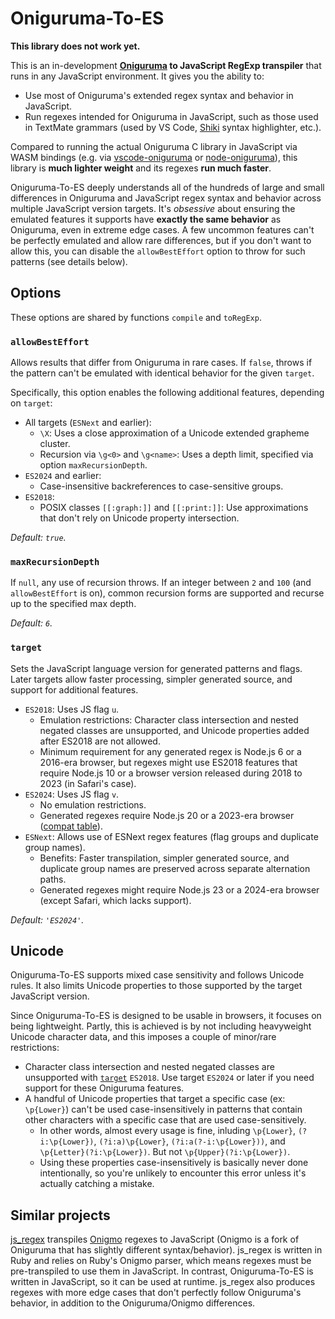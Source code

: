 # Oniguruma-To-ES

**This library does not work yet.**

This is an in-development **[Oniguruma](https://github.com/kkos/oniguruma) to JavaScript RegExp transpiler** that runs in any JavaScript environment. It gives you the ability to:

- Use most of Oniguruma's extended regex syntax and behavior in JavaScript.
- Run regexes intended for Oniguruma in JavaScript, such as those used in TextMate grammars (used by VS Code, [Shiki](https://shiki.matsu.io/) syntax highlighter, etc.).

Compared to running the actual Oniguruma C library in JavaScript via WASM bindings (e.g. via [vscode-oniguruma](https://github.com/microsoft/vscode-oniguruma) or [node-oniguruma](https://github.com/atom/node-oniguruma)), this library is **much lighter weight** and its regexes **run much faster**.

Oniguruma-To-ES deeply understands all of the hundreds of large and small differences in Oniguruma and JavaScript regex syntax and behavior across multiple JavaScript version targets. It's *obsessive* about ensuring the emulated features it supports have **exactly the same behavior** as Oniguruma, even in extreme edge cases. A few uncommon features can't be perfectly emulated and allow rare differences, but if you don't want to allow this, you can disable the `allowBestEffort` option to throw for such patterns (see details below).

## Options

These options are shared by functions `compile` and `toRegExp`.

### `allowBestEffort`

Allows results that differ from Oniguruma in rare cases. If `false`, throws if the pattern can't be emulated with identical behavior for the given `target`.

Specifically, this option enables the following additional features, depending on `target`:

- All targets (`ESNext` and earlier):
  - `\X`: Uses a close approximation of a Unicode extended grapheme cluster.
  - Recursion via `\g<0>` and `\g<name>`: Uses a depth limit, specified via option `maxRecursionDepth`.
- `ES2024` and earlier:
  - Case-insensitive backreferences to case-sensitive groups.
- `ES2018`:
  - POSIX classes `[[:graph:]]` and `[[:print:]]`: Use approximations that don't rely on Unicode property intersection.

*Default: `true`.*

### `maxRecursionDepth`

If `null`, any use of recursion throws. If an integer between `2` and `100` (and `allowBestEffort` is on), common recursion forms are supported and recurse up to the specified max depth.

*Default: `6`.*

### `target`

Sets the JavaScript language version for generated patterns and flags. Later targets allow faster processing, simpler generated source, and support for additional features.

- `ES2018`: Uses JS flag `u`.
  - Emulation restrictions: Character class intersection and nested negated classes are unsupported, and Unicode properties added after ES2018 are not allowed.
  - Minimum requirement for any generated regex is Node.js 6 or a 2016-era browser, but regexes might use ES2018 features that require Node.js 10 or a browser version released during 2018 to 2023 (in Safari's case).
- `ES2024`: Uses JS flag `v`.
  - No emulation restrictions.
  - Generated regexes require Node.js 20 or a 2023-era browser ([compat table](https://caniuse.com/mdn-javascript_builtins_regexp_unicodesets)).
- `ESNext`: Allows use of ESNext regex features (flag groups and duplicate group names).
  - Benefits: Faster transpilation, simpler generated source, and duplicate group names are preserved across separate alternation paths.
  - Generated regexes might require Node.js 23 or a 2024-era browser (except Safari, which lacks support).

*Default: `'ES2024'`.*

## Unicode

Oniguruma-To-ES supports mixed case sensitivity and follows Unicode rules. It also limits Unicode properties to those supported by the target JavaScript version.

Since Oniguruma-To-ES is designed to be usable in browsers, it focuses on being lightweight. Partly, this is achieved is by not including heavyweight Unicode character data, and this imposes a couple of minor/rare restrictions:

- Character class intersection and nested negated classes are unsupported with [`target`](#target) `ES2018`. Use target `ES2024` or later if you need support for these Oniguruma features.
- A handful of Unicode properties that target a specific case (ex: `\p{Lower}`) can't be used case-insensitively in patterns that contain other characters with a specific case that are used case-sensitively.
  - In other words, almost every usage is fine, inluding `\p{Lower}`, `(?i:\p{Lower})`, `(?i:a)\p{Lower}`, `(?i:a(?-i:\p{Lower}))`, and `\p{Letter}(?i:\p{Lower})`. But not `\p{Upper}(?i:\p{Lower})`.
  - Using these properties case-insensitively is basically never done intentionally, so you're unlikely to encounter this error unless it's actually catching a mistake.

## Similar projects

[js_regex](https://github.com/jaynetics/js_regex) transpiles [Onigmo](https://github.com/k-takata/Onigmo) regexes to JavaScript (Onigmo is a fork of Oniguruma that has slightly different syntax/behavior). js_regex is written in Ruby and relies on Ruby's Onigmo parser, which means regexes must be pre-transpiled to use them in JavaScript. In contrast, Oniguruma-To-ES is written in JavaScript, so it can be used at runtime. js_regex also produces regexes with more edge cases that don't perfectly follow Oniguruma's behavior, in addition to the Oniguruma/Onigmo differences.
